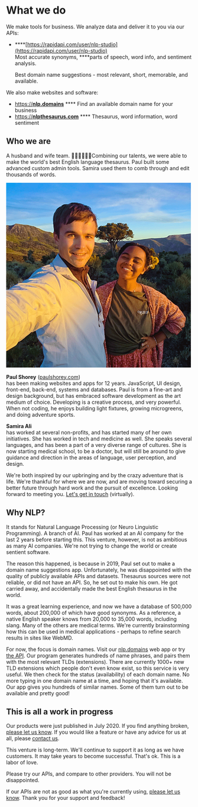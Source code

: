 # What we do

We make tools for business. We analyze data and deliver it to you via our APIs:

* \*\*\*\*[https://rapidapi.com/user/nlp-studio](https://rapidapi.com/user/nlp-studio)  
  Most accurate synonyms, ****parts of speech, word info, and sentiment analysis.

  Best domain name suggestions - most relevant, short, memorable, and available.

We also make websites and software: 

* [https://**nlp.domains**](https://nlp.domains) **** Find an available domain name for your business 
* [https://**nlpthesaurus.com**](https://nlpthesaurus.com) **** Thesaurus, word information, word sentiment

## Who we are

A husband and wife team. 👨🏼‍💻👩🏽‍💼Combining our talents, we were able to make the world's best English language thesaurus. Paul built some advanced custom admin tools. Samira used them to comb through and edit thousands of words. 

![Paul Shorey + Samira Ali. We met in Utah. Love those mountains!](.gitbook/assets/dsc_0354-500-png.jpg)

**Paul Shorey** \([paulshorey.com](https://paulshorey.com)\)   
has been making websites and apps for 12 years. JavaScript, UI design, front-end, back-end, systems and databases. Paul is from a fine-art and design background, but has embraced software development as the art medium of choice. Developing is a creative process, and very powerful. When not coding, he enjoys building light fixtures, growing microgreens, and doing adventure sports.

**Samira Ali**   
has worked at several non-profits, and has started many of her own initiatives. She has worked in tech and medicine as well. She speaks several languages, and has been a part of a very diverse range of cultures. She is now starting medical school, to be a doctor, but will still be around to give guidance and direction in the areas of language, user perception, and design.

We're both inspired by our upbringing and by the crazy adventure that is life. We're thankful for where we are now, and are moving toward securing a better future through hard work and the pursuit of excellence. Looking forward to meeting you. [Let's get in touch](funny-suggestions.md) \(virtually\).

## Why NLP?

It stands for Natural Language Processing \(or Neuro Linguistic Programming\). A branch of AI. Paul has worked at an AI company for the last 2 years before starting this. This venture, however, is not as ambitious as many AI companies. We're not trying to change the world or create sentient software.

The reason this happened, is because in 2019, Paul set out to make a domain name suggestions app. Unfortunately, he was disappointed with the quality of publicly available APIs and datasets. Thesaurus sources were not reliable, or did not have an API. So, he set out to make his own. He got carried away, and accidentally made the best English thesaurus in the world. 

It was a great learning experience, and now we have a database of 500,000 words, about 200,000 of which have good synonyms. As a reference, a native English speaker knows from 20,000 to 35,000 words, including slang. Many of the others are medical terms. We're currently brainstorming how this can be used in medical applications - perhaps to refine search results in sites like WebMD. 

For now, the focus is domain names. Visit our [nlp.domains](https://nlp.domains) web app or try [the API](https://rapidapi.com). Our program generates hundreds of name phrases, and pairs them with the most relevant TLDs \(extensions\). There are currently 1000+ new TLD extensions which people don't even know exist, so this service is very useful. We then check for the status \(availability\) of each domain name. No more typing in one domain name at a time, and hoping that it's available. Our app gives you hundreds of similar names. Some of them turn out to be available and pretty good!

## This is all a work in progress

Our products were just published in July 2020. If you find anything broken, [please let us know](funny-suggestions.md). If you would like a feature or have any advice for us at all, please [contact us](funny-suggestions.md).

This venture is long-term. We'll continue to support it as long as we have customers. It may take years to become successful. That's ok. This is a labor of love.

Please try our APIs, and compare to other providers. You will not be disappointed. 

If our APIs are not as good as what you're currently using, [please let us know](funny-suggestions.md). Thank you for your support and feedback!



